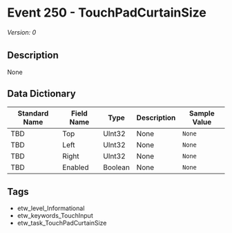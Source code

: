 # Event 250 - TouchPadCurtainSize
###### Version: 0

## Description
None

## Data Dictionary
|Standard Name|Field Name|Type|Description|Sample Value|
|---|---|---|---|---|
|TBD|Top|UInt32|None|`None`|
|TBD|Left|UInt32|None|`None`|
|TBD|Right|UInt32|None|`None`|
|TBD|Enabled|Boolean|None|`None`|

## Tags
* etw_level_Informational
* etw_keywords_TouchInput
* etw_task_TouchPadCurtainSize